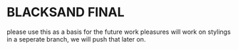 # BLACKSAND FINAL
 please use this as a basis for the future work
 pleasures will work on stylings in a seperate branch, we will push that later on.
 

